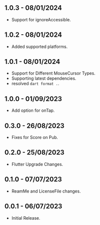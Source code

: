 ## 1.0.3 - 08/01/2024

- Support for ignoreAccessible.

## 1.0.2 - 08/01/2024

- Added supported platforms.

## 1.0.1 - 08/01/2024

- Support for Different MouseCursor Types.
- Supporting latest dependencies.
- resolved `dart format .`.

## 1.0.0 - 01/09/2023

- Add option for onTap.

## 0.3.0 - 26/08/2023

- Fixes for Score on Pub.

## 0.2.0 - 25/08/2023

- Flutter Upgrade Changes.

## 0.1.0 - 07/07/2023

- ReamMe and LicenseFile changes.
## 0.0.1 - 06/07/2023

- Initial Release.
